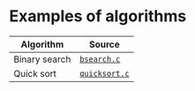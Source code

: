 
# Examples of algorithms

| Algorithm | Source | 
| --------- | ------ |
| Binary search | [`bsearch.c`](bsearch.c) |
| Quick sort | [`quicksort.c`](quicksort.c) |

